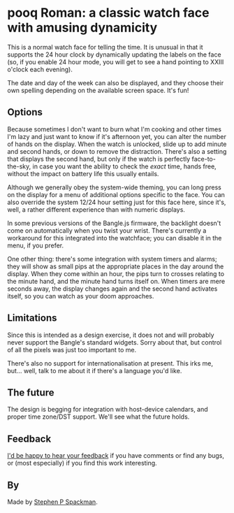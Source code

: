 # pooq Roman: a classic watch face with amusing dynamicity

This is a normal watch face for telling the time.
It is unusual in that it supports the 24 hour clock by dynamically updating the labels on the face
(so, if you enable 24 hour mode, you will get to see a hand pointing to XXIII o'clock each evening).

The date and day of the week can also be displayed, and they choose their own spelling depending on the available screen space. It's fun!

## Options

Because sometimes I don't want to burn what I'm cooking and other times I'm lazy and just want to know if it's afternoon yet,
you can alter the number of hands on the display. When the watch is unlocked, slide up to add minute and second hands, or down to remove the distraction.
There's also a setting that displays the second hand, but only if the watch is perfectly face-to-the-sky, in case you want
the ability to check the _exact_ time, hands free, without the impact on battery life this usually entails.

Although we generally obey the system-wide theming, you can long press on the display for a menu of additional options specific to the face.
You can also override the system 12/24 hour setting just for this face here, since it's, well, a rather different experience than with numeric displays.

In some previous versions of the Bangle.js firmware, the backlight doesn't come on automatically when you twist your wrist. There's currently a
workaround for this integrated into the watchface; you can disable it in the menu, if you prefer.

One other thing: there's some integration with system timers and alarms; they will show as small pips at the appropriate places
in the day around the display. When they come within an hour, the pips turn to crosses relating to the minute hand, and the minute
hand turns itself on. When timers are mere seconds away, the display changes again and the second hand activates itself, so you
can watch as your doom approaches.

## Limitations

Since this is intended as a design exercise, it does not and will probably never support the Bangle's standard widgets.
Sorry about that, but control of all the pixels was just too important to me.

There's also no support for internationalisation at present. This irks me, but... well, talk to me about it if there's a language you'd like.

## The future

The design is begging for integration with host-device calendars, and proper time zone/DST support. We'll see what the future holds.

## Feedback

[I'd be happy to hear your feedback](https://www.github.com/stephenPspackman) if you have comments or find any bugs, or (most especially)
if you find this work interesting.

## By

Made by [Stephen P Spackman](https://www.github.com/stephenPspackman).
